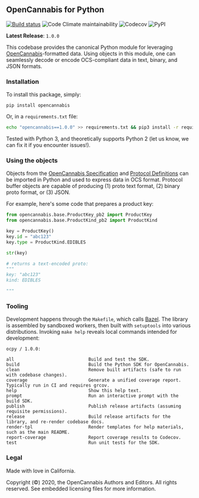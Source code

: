 
## OpenCannabis for Python
[![Build status](https://badge.buildkite.com/7cd07a27722c5e8b59862ee570c3caf2d4a6dfbdec7a982b7e.svg)](https://buildkite.com/opencannabis/python) ![Code Climate maintainability](https://img.shields.io/codeclimate/maintainability/OpenCannabis/Python?label=quality) ![Codecov](https://img.shields.io/codecov/c/github/OpenCannabis/Python) ![PyPI](https://img.shields.io/pypi/v/opencannabis)

**Latest Release**: `1.0.0`

This codebase provides the canonical Python module for leveraging [OpenCannabis](https://github.com/OpenCannabis)-formatted data. Using objects in this module, one can seamlessly decode or encode OCS-compliant data in text, binary, and JSON formats.

### Installation

To install this package, simply:
```text
pip install opencannabis
```

Or, in a `requirements.txt` file:
```bash
echo "opencannabis==1.0.0" >> requirements.txt && pip3 install -r requirements.txt
```

Tested with Python 3, and theoretically supports Python 2 (let us know, we can fix it if you encounter issues!).

### Using the objects

Objects from the [OpenCannabis Specification](https://github.com/OpenCannabis/RFC) and
[Protocol Definitions](https://github.com/OpenCannabis/Protocol) can be imported in Python and used to express data in
OCS format. Protocol buffer objects are capable of producing (1) proto text format, (2) binary proto format, or (3)
JSON.

For example, here's some code that prepares a product key:
```python
from opencannabis.base.ProductKey_pb2 import ProductKey
from opencannabis.base.ProductKind_pb2 import ProductKind

key = ProductKey()
key.id = "abc123"
key.type = ProductKind.EDIBLES

str(key)

# returns a text-encoded proto:
"""
key: "abc123"
kind: EDIBLES

"""
```

### Tooling

Development happens through the `Makefile`, which calls [Bazel](https://bazel.build). The library is assembled by
sandboxed workers, then built with `setuptools` into various distributions. Invoking `make help` reveals local commands
intended for development:
```text
ocpy / 1.0.0:

all                            Build and test the SDK.
build                          Build the Python SDK for OpenCannabis.
clean                          Remove built artifacts (safe to run with codebase changes).
coverage                       Generate a unified coverage report. Typically run in CI and requires grcov.
help                           Show this help text.
prompt                         Run an interactive prompt with the build SDK.
publish                        Publish release artifacts (assuming requisite permissions).
release                        Build release artifacts for the library, and re-render codebase docs.
render-tpl                     Render templates for help materials, such as the main README.
report-coverage                Report coverage results to Codecov.
test                           Run unit tests for the SDK.
```

### Legal

Made with love in California.

Copyright (&copy;) 2020, the OpenCannabis Authors and Editors. All rights reserved. See embedded licensing files for
more information.
